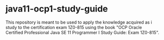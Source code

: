 # java11-ocp1-study-guide
This repository is meant to be used to apply the knowledge acquired as i study to the certification exam 1Z0-815 using the book "OCP Oracle Certified Professional Java SE 11 Programmer I Study Guide: Exam 1Z0-815".
